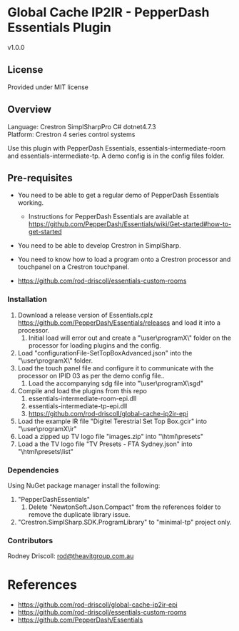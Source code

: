 # Global Cache IP2IR - PepperDash Essentials Plugin

v1.0.0

## License

Provided under MIT license

## Overview

Language: Crestron SimplSharpPro C# dotnet4.7.3\
Platform: Crestron 4 series control systems

Use this plugin with PepperDash Essentials, essentials-intermediate-room and essentials-intermediate-tp.
A demo config is in the config files folder.

## Pre-requisites

* You need to be able to get a regular demo of PepperDash Essentials working.
  * Instructions for PepperDash Essentials are available at <https://github.com/PepperDash/Essentials/wiki/Get-started#how-to-get-started>
* You need to be able to develop Crestron in SimplSharp.
* You need to know how to load a program onto a Crestron processor and touchpanel on a Crestron touchpanel.

* https://github.com/rod-driscoll/essentials-custom-rooms

### Installation

1. Download a release version of Essentials.cplz <https://github.com/PepperDash/Essentials/releases> and load it into a processor.
   1. Initial load will error out and create a "\\user\\programX\\" folder on the processor for loading plugins and the config.
2. Load "configurationFile-SetTopBoxAdvanced.json" into the "\\user\\programX\\" folder.
3. Load the touch panel file and configure it to communicate with the processor on IPID 03 as per the demo config file..
   1. Load the accompanying sdg file into "\\user\\programX\\sgd"
4. Compile and load the plugins from this repo
   1. essentials-intermediate-room-epi.dll
   2. essentials-intermediate-tp-epi.dll
   3. https://github.com/rod-driscoll/global-cache-ip2ir-epi
5. Load the example IR file "Digitel Terestrial Set Top Box.gcir" into "\\user\\programX\\ir"
6. Load a zipped up TV logo file "images.zip" into "\\html\\presets"
7. Load a the TV logo file "TV Presets - FTA Sydney.json" into "\\html\\presets\\list"

### Dependencies

Using NuGet package manager install the following:

1. "PepperDashEssentials"
   1. Delete "NewtonSoft.Json.Compact" from the references folder to remove the duplicate library issue.
2. "Crestron.SimplSharp.SDK.ProgramLibrary" to "minimal-tp" project only.

### Contributors

Rodney Driscoll: <rod@theavitgroup.com.au>

# References

- https://github.com/rod-driscoll/global-cache-ip2ir-epi
- https://github.com/rod-driscoll/essentials-custom-rooms
- https://github.com/PepperDash/Essentials